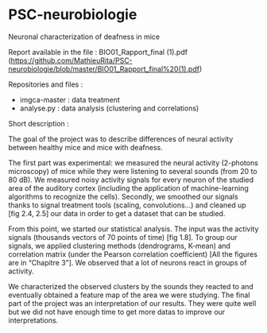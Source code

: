 # PSC-neurobiologie

Neuronal characterization of deafness in mice

Report available in the file : BIO01_Rapport_final (1).pdf (https://github.com/MathieuRita/PSC-neurobiologie/blob/master/BIO01_Rapport_final%20(1).pdf)

Repositories and files :

- imgca-master : data treatment
- analyse.py : data analysis (clustering and correlations)

Short description :

The goal of the project was to describe differences of neural activity between healthy mice and mice with deafness. 

The first part was experimental: we measured the neural activity (2-photons microscopy) of mice while they were listening to several sounds (from 20 to 80 dB). We measured noisy activity signals for every neuron of the studied area of the auditory cortex (including the application of machine-learning algorithms to recognize the cells).
Secondly, we smoothed our signals thanks to signal treatment tools (scaling, convolutions…) and cleaned up [fig 2.4, 2.5] our data in order to get a dataset that can be studied.

From this point, we started our statistical analysis. The input was the activity signals (thousands vectors of 70 points of time) [fig 1.8]. To group our signals, we applied clustering methods (dendrograms, K-mean) and correlation matrix (under the Pearson correlation coefficient) [All the figures are in “Chapitre 3”]. We observed that a lot of neurons react in groups of activity. 

We characterized the observed clusters by the sounds they reacted to and eventually obtained a feature map of the area we were studying.
The final part of the project was an interpretation of our results. They were quite well but we did not have enough time to get more datas to improve our interpretations.

